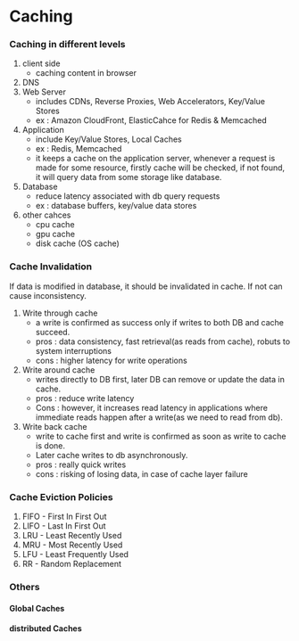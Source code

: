 # Caching

### Caching in different levels

1. client side
    - caching content in browser
2. DNS
3. Web Server
    - includes CDNs, Reverse Proxies, Web Accelerators, Key/Value Stores
    - ex : Amazon CloudFront, ElasticCahce for Redis & Memcached
4. Application
    - include Key/Value Stores, Local Caches
    - ex : Redis, Memcached
    - it keeps a cache on the application server, whenever a request is made for some resource, firstly cache will be checked, if not found, it will query data from some storage like database.
5. Database
    - reduce latency associated with db query requests
    - ex : database buffers, key/value data stores
6. other cahces
    - cpu cache
    - gpu cache
    - disk cache (OS cache)


### Cache Invalidation

If data is modified in database, it should be invalidated in cache. If not can cause inconsistency.

1. Write through cache
    - a write is confirmed as success only if writes to both DB and cache succeed.
    - pros : data consistency, fast retrieval(as reads from cache), robuts to system interruptions
    - cons : higher latency for write operations
2. Write around cache
    - writes directly to DB first, later DB can remove or update the data in cache.
    - pros : reduce write latency
    - Cons : however, it increases read latency in applications where immediate reads happen after a write(as we need to read from db).
3. Write back cache
    - write to cache first and write is confirmed as soon as write to cache is done.
    - Later cache writes to db asynchronously.
    - pros : really quick writes
    - cons : risking of losing data, in case of cache layer failure


### Cache Eviction Policies

1. FIFO - First In First Out
2. LIFO - Last In First Out
3. LRU  - Least Recently Used
4. MRU  - Most Recently Used
5. LFU  - Least Frequently Used
6. RR   - Random Replacement


### Others

#### Global Caches

#### distributed Caches
